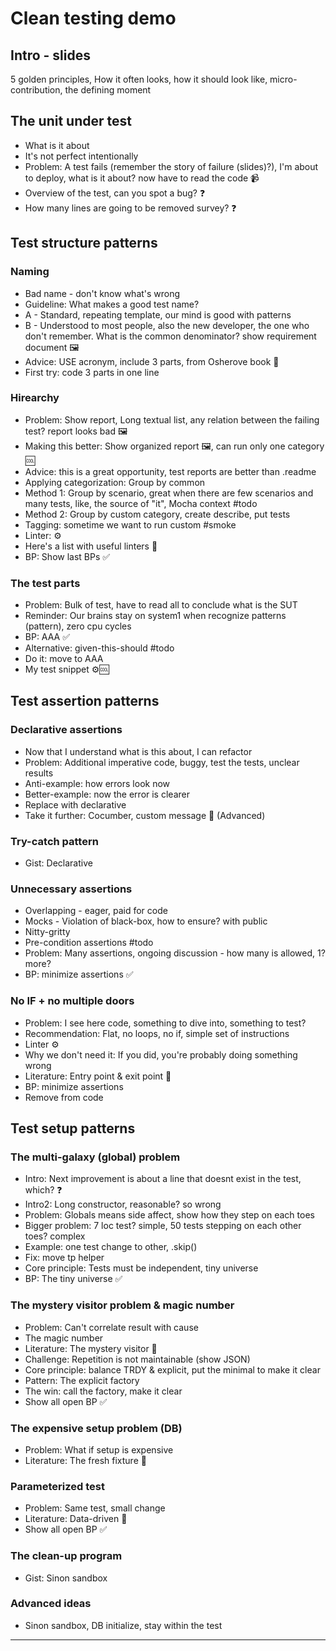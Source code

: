# Clean testing demo

## Intro - slides

5 golden principles, How it often looks, how it should look like, micro-contribution, the defining moment

## The unit under test

- What is it about
- It's not perfect intentionally
- Problem: A test fails (remember the story of failure (slides)?), I'm about to deploy, what is it about? now have to read the code 📹
- Overview of the test, can you spot a bug? ❓
- How many lines are going to be removed survey? ❓

## Test structure patterns

### Naming

- Bad name - don't know what's wrong
- Guideline: What makes a good test name?
- A - Standard, repeating template, our mind is good with patterns
- B - Understood to most people, also the new developer, the one who don't remember. What is the common denominator? show requirement document 🖼
- Advice: USE acronym, include 3 parts, from Osherove book 📓
- First try: code 3 parts in one line

### Hirearchy

- Problem: Show report, Long textual list, any relation between the failing test? report looks bad 🖼
- Making this better: Show organized report 🖼, can run only one category 🆒
- Advice: this is a great opportunity, test reports are better than .readme
- Applying categorization: Group by common
- Method 1: Group by scenario, great when there are few scenarios and many tests, like, the source of "it", Mocha context #todo
- Method 2: Group by custom category, create describe, put tests
- Tagging: sometime we want to run custom #smoke
- Linter: ⚙️
- Here's a list with useful linters 🎁
- BP: Show last BPs ✅

### The test parts

- Problem: Bulk of test, have to read all to conclude what is the SUT
- Reminder: Our brains stay on system1 when recognize patterns (pattern), zero cpu cycles
- BP: AAA ✅
- Alternative: given-this-should #todo
- Do it: move to AAA
- My test snippet ⚙️🆒

## Test assertion patterns

### Declarative assertions

- Now that I understand what is this about, I can refactor
- Problem: Additional imperative code, buggy, test the tests, unclear results
- Anti-example: how errors look now
- Better-example: now the error is clearer
- Replace with declarative
- Take it further: Cocumber, custom message 🚀 (Advanced)

### Try-catch pattern

- Gist: Declarative

### Unnecessary assertions

- Overlapping - eager, paid for code
- Mocks - Violation of black-box, how to ensure? with public
- Nitty-gritty
- Pre-condition assertions #todo
- Problem: Many assertions, ongoing discussion - how many is allowed, 1? more?
- BP: minimize assertions ✅

### No IF + no multiple doors

- Problem: I see here code, something to dive into, something to test?
- Recommendation: Flat, no loops, no if, simple set of instructions
- Linter ⚙️
- Why we don't need it: If you did, you're probably doing something wrong
- Literature: Entry point & exit point 📓
- BP: minimize assertions
- Remove from code

## Test setup patterns

### The multi-galaxy (global) problem

- Intro: Next improvement is about a line that doesnt exist in the test, which? ❓
- Intro2: Long constructor, reasonable? so wrong
- Problem: Globals means side affect, show how they step on each toes
- Bigger problem: 7 loc test? simple, 50 tests stepping on each other toes? complex
- Example: one test change to other, .skip()
- Fix: move tp helper
- Core principle: Tests must be independent, tiny universe
- BP: The tiny universe ✅

### The mystery visitor problem & magic number

- Problem: Can't correlate result with cause
- The magic number
- Literature: The mystery visitor 📓
- Challenge: Repetition is not maintainable (show JSON)
- Core principle: balance TRDY & explicit, put the minimal to make it clear
- Pattern: The explicit factory
- The win: call the factory, make it clear
- Show all open BP ✅

### The expensive setup problem (DB)

- Problem: What if setup is expensive
- Literature: The fresh fixture 📓

### Parameterized test

- Problem: Same test, small change
- Literature: Data-driven **📓**
- Show all open BP ✅

### The clean-up program

- Gist: Sinon sandbox

### Advanced ideas

- Sinon sandbox, DB initialize, stay within the test

---
